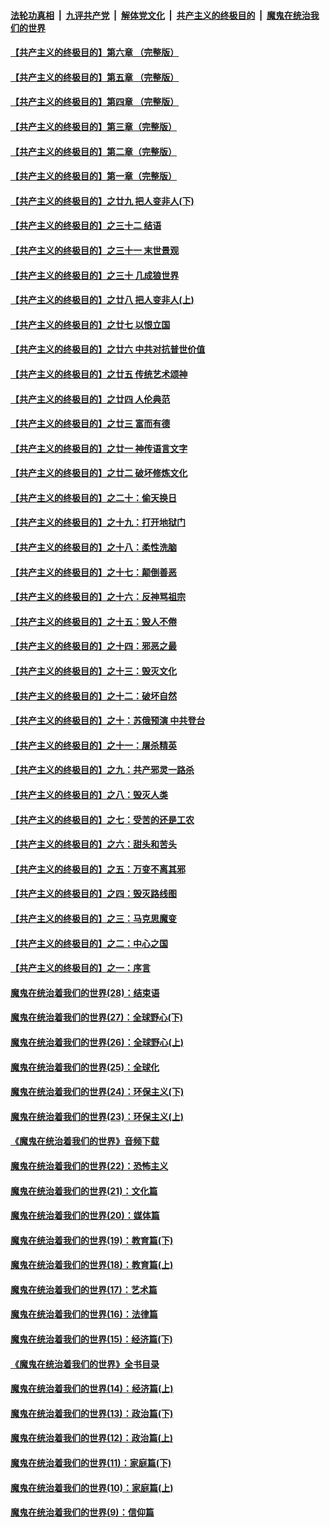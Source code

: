 ####  [法轮功真相](../../../../basic/blob/master/README.md?t=06121801) &nbsp;|&nbsp; [九评共产党](../../../../9ping.md/blob/master/README.md?t=06121801) &nbsp;|&nbsp; [解体党文化](../../../../jtdwh.md/blob/master/README.md?t=06121801)  &nbsp;|&nbsp; [共产主义的终极目的](../../../../gczydzjmd.md/blob/master/README.md?t=06121801) &nbsp;|&nbsp; [魔鬼在统治我们的世界](../../../../mgztzwmdsj.md/blob/master/README.md?t=06121801) 

#### [【共产主义的终极目的】第六章 （完整版）](../pages/nsc422/n11428913.md?t=06121801) 

#### [【共产主义的终极目的】第五章 （完整版）](../pages/nsc422/n11428912.md?t=06121801) 

#### [【共产主义的终极目的】第四章 （完整版）](../pages/nsc422/n11428907.md?t=06121801) 

#### [【共产主义的终极目的】第三章（完整版）](../pages/nsc422/n11428848.md?t=06121801) 

#### [【共产主义的终极目的】第二章（完整版）](../pages/nsc422/n11428831.md?t=06121801) 

#### [【共产主义的终极目的】第一章（完整版）](../pages/nsc422/n11417651.md?t=06121801) 

#### [【共产主义的终极目的】之廿九 把人变非人(下)](../pages/nsc422/n11344140.md?t=06121801) 

#### [【共产主义的终极目的】之三十二 结语](../pages/nsc422/n11360535.md?t=06121801) 

#### [【共产主义的终极目的】之三十一 末世景观](../pages/nsc422/n11351129.md?t=06121801) 

#### [【共产主义的终极目的】之三十 几成狼世界](../pages/nsc422/n11348280.md?t=06121801) 

#### [【共产主义的终极目的】之廿八 把人变非人(上)](../pages/nsc422/n11340492.md?t=06121801) 

#### [【共产主义的终极目的】之廿七 以恨立国](../pages/nsc422/n11336944.md?t=06121801) 

#### [【共产主义的终极目的】之廿六 中共对抗普世价值](../pages/nsc422/n11324785.md?t=06121801) 

#### [【共产主义的终极目的】之廿五 传统艺术颂神](../pages/nsc422/n11296396.md?t=06121801) 

#### [【共产主义的终极目的】之廿四 人伦典范](../pages/nsc422/n11296397.md?t=06121801) 

#### [【共产主义的终极目的】之廿三 富而有德](../pages/nsc422/n11283598.md?t=06121801) 

#### [【共产主义的终极目的】之廿一 神传语言文字](../pages/nsc422/n11263265.md?t=06121801) 

#### [【共产主义的终极目的】之廿二 破坏修炼文化](../pages/nsc422/n11245728.md?t=06121801) 

#### [【共产主义的终极目的】之二十：偷天换日](../pages/nsc422/n11238846.md?t=06121801) 

#### [【共产主义的终极目的】之十九：打开地狱门](../pages/nsc422/n11206376.md?t=06121801) 

#### [【共产主义的终极目的】之十八：柔性洗脑](../pages/nsc422/n11199994.md?t=06121801) 

#### [【共产主义的终极目的】之十七：颠倒善恶](../pages/nsc422/n11179782.md?t=06121801) 

#### [【共产主义的终极目的】之十六：反神骂祖宗](../pages/nsc422/n11166798.md?t=06121801) 

#### [【共产主义的终极目的】之十五：毁人不倦](../pages/nsc422/n11166792.md?t=06121801) 

#### [【共产主义的终极目的】之十四：邪恶之最](../pages/nsc422/n11150249.md?t=06121801) 

#### [【共产主义的终极目的】之十三：毁灭文化](../pages/nsc422/n11135227.md?t=06121801) 

#### [【共产主义的终极目的】之十二：破坏自然](../pages/nsc422/n11135214.md?t=06121801) 

#### [【共产主义的终极目的】之十：苏俄预演 中共登台](../pages/nsc422/n11118424.md?t=06121801) 

#### [【共产主义的终极目的】之十一：屠杀精英](../pages/nsc422/n11118442.md?t=06121801) 

#### [【共产主义的终极目的】之九：共产邪灵一路杀](../pages/nsc422/n11114139.md?t=06121801) 

#### [【共产主义的终极目的】之八：毁灭人类](../pages/nsc422/n11108503.md?t=06121801) 

#### [【共产主义的终极目的】之七：受苦的还是工农](../pages/nsc422/n11101809.md?t=06121801) 

#### [【共产主义的终极目的】之六：甜头和苦头](../pages/nsc422/n11096971.md?t=06121801) 

#### [【共产主义的终极目的】之五：万变不离其邪](../pages/nsc422/n11091285.md?t=06121801) 

#### [【共产主义的终极目的】之四：毁灭路线图](../pages/nsc422/n11086284.md?t=06121801) 

#### [【共产主义的终极目的】之三：马克思魔变](../pages/nsc422/n11061941.md?t=06121801) 

#### [【共产主义的终极目的】之二：中心之国](../pages/nsc422/n11047728.md?t=06121801) 

#### [【共产主义的终极目的】之一：序言](../pages/nsc422/n11086077.md?t=06121801) 

#### [魔鬼在统治着我们的世界(28)：结束语](../pages/nsc422/n10936246.md?t=06121801) 

#### [魔鬼在统治着我们的世界(27)：全球野心(下)](../pages/nsc422/n10928319.md?t=06121801) 

#### [魔鬼在统治着我们的世界(26)：全球野心(上)](../pages/nsc422/n10900318.md?t=06121801) 

#### [魔鬼在统治着我们的世界(25)：全球化](../pages/nsc422/n10788205.md?t=06121801) 

#### [魔鬼在统治着我们的世界(24)：环保主义(下)](../pages/nsc422/n10695307.md?t=06121801) 

#### [魔鬼在统治着我们的世界(23)：环保主义(上)](../pages/nsc422/n10688613.md?t=06121801) 

#### [《魔鬼在统治着我们的世界》音频下载](../pages/nsc422/n10635553.md?t=06121801) 

#### [魔鬼在统治着我们的世界(22)：恐怖主义](../pages/nsc422/n10614727.md?t=06121801) 

#### [魔鬼在统治着我们的世界(21)：文化篇](../pages/nsc422/n10597706.md?t=06121801) 

#### [魔鬼在统治着我们的世界(20)：媒体篇](../pages/nsc422/n10586579.md?t=06121801) 

#### [魔鬼在统治着我们的世界(19)：教育篇(下)](../pages/nsc422/n10564808.md?t=06121801) 

#### [魔鬼在统治着我们的世界(18)：教育篇(上)](../pages/nsc422/n10526970.md?t=06121801) 

#### [魔鬼在统治着我们的世界(17)：艺术篇](../pages/nsc422/n10499093.md?t=06121801) 

#### [魔鬼在统治着我们的世界(16)：法律篇](../pages/nsc422/n10485969.md?t=06121801) 

#### [魔鬼在统治着我们的世界(15)：经济篇(下)](../pages/nsc422/n10469975.md?t=06121801) 

#### [《魔鬼在统治着我们的世界》全书目录](../pages/nsc422/n10464261.md?t=06121801) 

#### [魔鬼在统治着我们的世界(14)：经济篇(上)](../pages/nsc422/n10457370.md?t=06121801) 

#### [魔鬼在统治着我们的世界(13)：政治篇(下)](../pages/nsc422/n10448270.md?t=06121801) 

#### [魔鬼在统治着我们的世界(12)：政治篇(上)](../pages/nsc422/n10444576.md?t=06121801) 

#### [魔鬼在统治着我们的世界(11)：家庭篇(下)](../pages/nsc422/n10440961.md?t=06121801) 

#### [魔鬼在统治着我们的世界(10)：家庭篇(上)](../pages/nsc422/n10435448.md?t=06121801) 

#### [魔鬼在统治着我们的世界(9)：信仰篇](../pages/nsc422/n10432159.md?t=06121801) 

